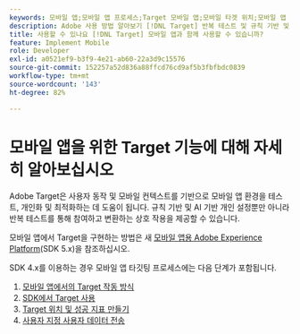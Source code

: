 ```yaml
---
keywords: 모바일 앱;모바일 앱 프로세스;Target 모바일 앱;모바일 타겟 위치;모바일 앱 성공 지표
description: Adobe 사용 방법 알아보기 [!DNL Target] 반복 테스트 및 규칙 기반 및 AI 기반 개인화를 사용하여 모바일 앱 최적화 및 개인화를 수행할 수 있습니다.
title: 사용할 수 있나요 [!DNL Target] 모바일 앱과 함께 사용할 수 있습니까?
feature: Implement Mobile
role: Developer
exl-id: a0521ef9-b3f9-4e21-ab60-22a3d9c15576
source-git-commit: 152257a52d836a88ffcd76cd9af5b3fbfbdc0839
workflow-type: tm+mt
source-wordcount: '143'
ht-degree: 82%

---
```


# 모바일 앱을 위한 Target 기능에 대해 자세히 알아보십시오

Adobe Target은 사용자 동작 및 모바일 컨텍스트를 기반으로 모바일 앱 환경을 테스트, 개인화 및 최적화하는 데 도움이 됩니다. 규칙 기반 및 AI 기반 개인 설정뿐만 아니라 반복 테스트를 통해 참여하고 변환하는 상호 작용을 제공할 수 있습니다.

모바일 앱에서 Target을 구현하는 방법은 새 [모바일 앱용 Adobe Experience Platform](https://aep-sdks.gitbook.io/docs/using-mobile-extensions/adobe-target)(SDK 5.x)을 참조하십시오.

SDK 4.x를 이용하는 경우 모바일 앱 타깃팅 프로세스에는 다음 단계가 포함됩니다.

1. [모바일 앱에서의 Target 작동 방식](/help/main/c-target-mobile-app/mobile-how-target-works-mobile-apps.md)
1. [SDK에서 Target 사용](/help/main/c-target-mobile-app/mobile-enable-target-in-sdk.md)
1. [Target 위치 및 성공 지표 만들기](/help/main/c-target-mobile-app/mobile-create-location-and-metric.md)
1. [사용자 지정 사용자 데이터 전송](/help/main/c-target-mobile-app/mobile-custom-user-data.md)
